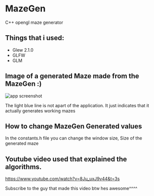 # MazeGen
C++ opengl maze generator
 
## Things that i used:
* Glew 2.1.0
* GLFW
* GLM

## Image of a generated Maze made from the MazeGen :)

![app screenshot](https://raw.githubusercontent.com/danieljo12/MazeGen/master/image.png)

The light blue line is not apart of the application. It just indicates that it actually generates working mazes

## How to change MazeGen Generated values

In the constants.h file you can change the window size, Size of the generated maze

## Youtube video used that explained the algorithms.

https://www.youtube.com/watch?v=8Ju_uxJ9v44&t=3s

Subscribe to the guy that made this video btw hes awesome^^^^

